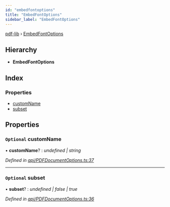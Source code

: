 ```yaml
---
id: "embedfontoptions"
title: "EmbedFontOptions"
sidebar_label: "EmbedFontOptions"
---
```


[pdf-lib](../index.md) › [EmbedFontOptions](embedfontoptions.md)

## Hierarchy

* **EmbedFontOptions**

## Index

### Properties

* [customName](embedfontoptions.md#optional-customname)
* [subset](embedfontoptions.md#optional-subset)

## Properties

### `Optional` customName

• **customName**? : *undefined | string*

*Defined in [api/PDFDocumentOptions.ts:37](https://github.com/Hopding/pdf-lib/blob/1f63950/src/api/PDFDocumentOptions.ts#L37)*

___

### `Optional` subset

• **subset**? : *undefined | false | true*

*Defined in [api/PDFDocumentOptions.ts:36](https://github.com/Hopding/pdf-lib/blob/1f63950/src/api/PDFDocumentOptions.ts#L36)*

